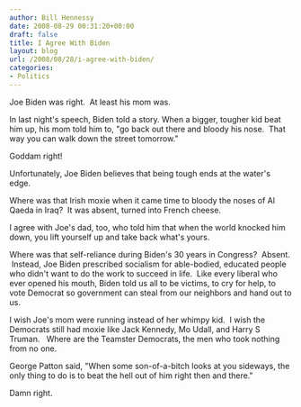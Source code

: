 ```yaml
---
author: Bill Hennessy
date: 2008-08-29 00:31:20+00:00
draft: false
title: I Agree With Biden
layout: blog
url: /2008/08/28/i-agree-with-biden/
categories:
- Politics
---
```


Joe Biden was right.  At least his mom was.  

In last night's speech, Biden told a story. When a bigger, tougher kid beat him up, his mom told him to, "go back out there and bloody his nose.  That way you can walk down the street tomorrow."

Goddam right!

Unfortunately, Joe Biden believes that being tough ends at the water's edge.  

Where was that Irish moxie when it came time to bloody the noses of Al Qaeda in Iraq?  It was absent, turned into French cheese.  

I agree with Joe's dad, too, who told him that when the world knocked him down, you lift yourself up and take back what's yours.

Where was that self-reliance during Biden's 30 years in Congress?  Absent.  Instead, Joe Biden prescribed socialism for able-bodied, educated people who didn't want to do the work to succeed in life.  Like every liberal who ever opened his mouth, Biden told us all to be victims, to cry for help, to vote Democrat so government can steal from our neighbors and hand out to us.

I wish Joe's mom were running instead of her whimpy kid.  I wish the Democrats still had moxie like Jack Kennedy, Mo Udall, and Harry S Truman.   Where are the Teamster Democrats, the men who took nothing from no one.

George Patton said, "When some son-of-a-bitch looks at you sideways, the only thing to do is to beat the hell out of him right then and there."  

Damn right.
